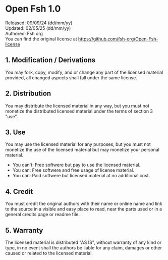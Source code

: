 # Open Fsh 1.0
Released: 09/09/24 (dd/mm/yy)\
Updated: 02/05/25 (dd/mm/yy)\
Authored: Fsh org\
You can find the original license at https://github.com/fsh-org/Open-Fsh-license

## 1. Modification / Derivations
You may fork, copy, modify, and or change any part of the licensed material provided, all changed aspects shall fall under the same license.

## 2. Distribution
You may distribute the licensed material in any way, but you must not monetize the distributed licensed material under the terms of section 3 "use".

## 3. Use
You may use the licensed material for any purposes, but you must not monetize the use of the licensed material but may monetize your personal material.
- You can't: Free softwere but pay to use the licensed material.
- You can: Free softwere and free usage of license material.
- You can: Paid softwere but licensed material at no additional cost.

## 4. Credit
You must credit the original authors with their name or online name and link to the source in a visible and easy place to read, near the parts used or in a general credits page or readme file.

## 5. Warranty
The licensed material is distributed "AS IS", without warranty of any kind or type, in no event shall the authors be liable for any claim, damages or other caused or related to the licensed material.